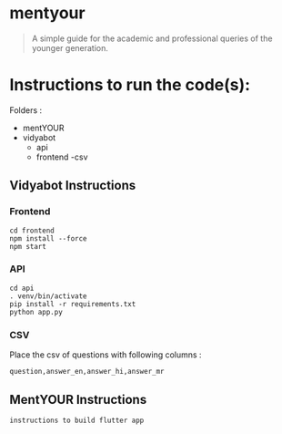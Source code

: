 # mentyour
> A simple guide for the academic and professional queries of the younger generation.



# Instructions to run the code(s):

Folders :
- mentYOUR
- vidyabot
    - api
    - frontend
    -csv


## Vidyabot Instructions

### Frontend
```
cd frontend
npm install --force
npm start
```


### API
```
cd api
. venv/bin/activate
pip install -r requirements.txt
python app.py
```

### CSV

Place the csv of questions with following columns :
```
question,answer_en,answer_hi,answer_mr
```

## MentYOUR Instructions

```
instructions to build flutter app
```



